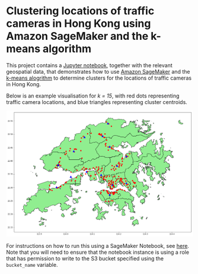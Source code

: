 # Clustering locations of traffic cameras in Hong Kong using Amazon SageMaker and the k-means algorithm

This project contains a [Jupyter notebook](traffic-cameras-k-means.ipynb), together with the relevant geospatial data, that demonstrates how to use [Amazon SageMaker](https://aws.amazon.com/sagemaker/) and the [k-means alogrithm](https://docs.aws.amazon.com/sagemaker/latest/dg/k-means.html) to determine clusters for the locations of traffic cameras in Hong Kong.

Below is an example visualisation for *k = 15*, with red dots representing traffic camera locations, and blue triangles representing cluster centroids.

![Traffic camera locations and cluster centroids in Hong Kong](images/map.png)

For instructions on how to run this using a SageMaker Notebook, see [here](https://github.com/rmlowe/traffic-cameras-geopandas/blob/master/README.md#using-amazon-sagemaker-notebooks). Note that you will need to ensure that the notebook instance is using a role that has permission to write to the S3 bucket specified using the `bucket_name` variable.